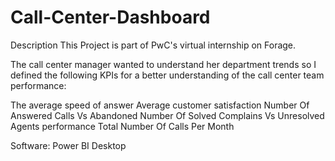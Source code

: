 # Call-Center-Dashboard

Description
This Project is part of PwC's virtual internship on Forage. 

  The call center manager wanted to understand her department trends so I defined the following KPIs for 
a better understanding of the call center team performance:

The average speed of answer
Average customer satisfaction
Number Of Answered Calls Vs Abandoned
Number Of Solved Complains Vs Unresolved
Agents performance 
Total Number Of Calls Per Month 

Software: 
Power BI Desktop
